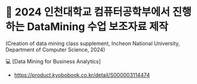 # 📕 2024 인천대학교 컴퓨터공학부에서 진행하는 DataMining 수업 보조자료 제작
(Creation of data mining class supplement, Incheon National University, Department of Computer Science, 2024)

💻 <References>
[Data Mining for Business Analytics]
- https://product.kyobobook.co.kr/detail/S000003114474
